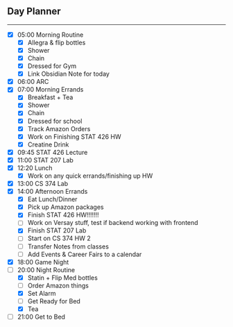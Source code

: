 ## Day Planner
---
- [x] 05:00 Morning Routine
	- [x] Allegra & flip bottles
	- [x] Shower
	- [x] Chain
	- [x] Dressed for Gym
	- [x] Link Obsidian Note for today
- [x] 06:00 ARC
- [x] 07:00 Morning Errands
	- [x] Breakfast + Tea
	- [x] Shower 
	- [x] Chain
	- [x] Dressed for school
	- [x] Track Amazon Orders
	- [x] Work on Finishing STAT 426 HW
	- [x] Creatine Drink
- [x] 09:45 STAT 426 Lecture
- [x] 11:00 STAT 207 Lab
- [x] 12:20 Lunch
	- [x] Work on any quick errands/finishing up HW
- [x] 13:00 CS 374 Lab
- [x] 14:00 Afternoon Errands
	- [x] Eat Lunch/Dinner
	- [x] Pick up Amazon packages
	- [x] Finish STAT 426 HW!!!!!!!
	- [ ] Work on Versay stuff, test if backend working with frontend
	- [x] Finish STAT 207 Lab
	- [ ] Start on CS 374 HW 2
	- [ ] Transfer Notes from classes
	- [ ] Add Events & Career Fairs to a calendar
- [x] 18:00 Game Night
- [ ] 20:00 Night Routine
	- [x] Statin + Flip Med bottles
	- [ ] Order Amazon things
	- [x] Set Alarm
	- [ ] Get Ready for Bed
	- [x] Tea
- [ ] 21:00 Get to Bed